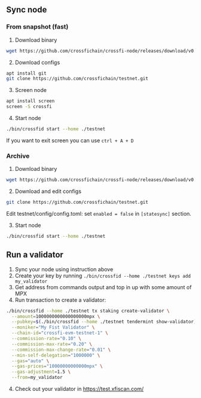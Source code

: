 ## Sync node

### From snapshot (fast)

1. Download binary
```bash
wget https://github.com/crossfichain/crossfi-node/releases/download/v0.3.0-prebuild3/crossfi-node_0.3.0-prebuild3_linux_amd64.tar.gz && tar -xf crossfi-node_0.3.0-prebuild3_linux_amd64.tar.gz
```

2. Download configs
```bash
apt install git 
git clone https://github.com/crossfichain/testnet.git
```
3. Screen node
 ```bash
apt install screen
screen -S crossfi
```

4. Start node
```bash
./bin/crossfid start --home ./testnet
```
If you want to exit screen you can use `ctrl + A + D`

### Archive

1. Download binary
```bash
wget https://github.com/crossfichain/crossfi-node/releases/download/v0.2.0-prebuild6/crossfi-node_0.2.0-prebuild6_linux_amd64.tar.gz && tar -xf crossfi-node_0.2.0-prebuild6_linux_amd64.tar.gz
```

2. Download and edit configs
```bash
git clone https://github.com/crossfichain/testnet.git
```

Edit testnet/config/config.toml: set `enabled = false` in `[statesync]` section.

3. Start node
```bash
./bin/crossfid start --home ./testnet
```

## Run a validator

1. Sync your node using instruction above
2. Create your key by running `./bin/crossfid --home ./testnet keys add my_validator`
3. Get address from commands output and top in up with some amount of MPX
3. Run transaction to create a validator:
```bash
./bin/crossfid --home ./testnet tx staking create-validator \
  --amount=1000000000000000000mpx \
  --pubkey=$(./bin/crossfid --home ./testnet tendermint show-validator) \
  --moniker="My Fist Validator" \
  --chain-id="crossfi-evm-testnet-1" \
  --commission-rate="0.10" \
  --commission-max-rate="0.20" \
  --commission-max-change-rate="0.01" \
  --min-self-delegation="1000000" \
  --gas="auto" \
  --gas-prices="10000000000000mpx" \
  --gas-adjustment=1.5 \
  --from=my_validator
```
4. Check out your validator in https://test.xfiscan.com/
